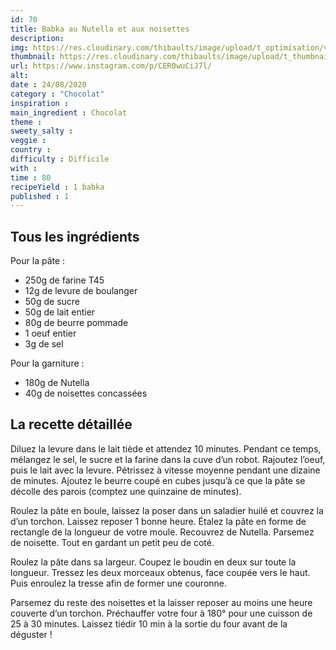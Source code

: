 ```yaml
---
id: 70
title: Babka au Nutella et aux noisettes 
description: 
img: https://res.cloudinary.com/thibaults/image/upload/t_optimisation/v1600517507/Recipes/20200824_babka_nutella.jpg
thumbnail: https://res.cloudinary.com/thibaults/image/upload/t_thumbnail_josie/v1600517507/Recipes/20200824_babka_nutella.jpg
url: https://www.instagram.com/p/CER0wuCiJ7l/
alt: 
date : 24/08/2020
category : "Chocolat"
inspiration :
main_ingredient : Chocolat
theme : 
sweety_salty : 
veggie : 
country :
difficulty : Difficile
with : 
time : 80
recipeYield : 1 babka
published : 1
---
```


## Tous les ingrédients
Pour la pâte :
 - 250g de farine T45
 - 12g de levure de boulanger
 - 50g de sucre
 - 50g de lait entier
 - 80g de beurre pommade
 - 1 oeuf entier
 - 3g de sel

Pour la garniture :
 - 180g de Nutella
 - 40g de noisettes concassées

## La recette détaillée
Diluez la levure dans le lait tiède et attendez 10 minutes. Pendant ce temps, mélangez le sel, le sucre et la farine dans la cuve d’un robot. Rajoutez l’oeuf, puis le lait avec la levure. Pétrissez à vitesse moyenne pendant une dizaine de minutes. Ajoutez le beurre coupé en cubes jusqu’à ce que la pâte se décolle des parois (comptez une quinzaine de minutes).

Roulez la pâte en boule, laissez la poser dans un saladier huilé et couvrez la d’un torchon. Laissez reposer 1 bonne heure. Étalez la pâte en forme de rectangle de la longueur de votre moule. Recouvrez de Nutella. Parsemez de noisette. Tout en gardant un petit peu de coté.

Roulez la pâte dans sa largeur. Coupez le boudin en deux sur toute la longueur. Tressez les deux morceaux obtenus, face coupée vers le haut. Puis enroulez la tresse afin de former une couronne.

Parsemez du reste des noisettes et la laisser reposer au moins une heure couverte d’un torchon. Préchauffer votre four à 180° pour une cuisson de 25 à 30 minutes. Laissez tiédir 10 min à la sortie du four avant de la déguster !